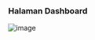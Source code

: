 ### Halaman Dashboard
![image](https://github.com/user-attachments/assets/b07b8b6d-7336-4162-87e4-7e3fb5e9a7c3)

